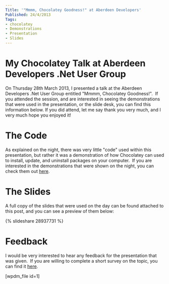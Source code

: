```yaml
---
Title: '"Mmmm, Chocolatey Goodness!" at Aberdeen Developers'
Published: 24/4/2013
Tags:
- chocolatey
- Demonstrations
- Presentation
- Slides
---
```


# My Chocolatey Talk at Aberdeen Developers .Net User Group

On Thursday 28th March 2013, I presented a talk at the Aberdeen Developers .Net User Group entitled "Mmmm, Chocolatey Goodness!".  If you attended the session, and are interested in seeing the demonstrations that were used in the presentation, or the slide desk, you can find this information below. If you did attend, let me say thank you very much, and I very much hope you enjoyed it!

# The Code

As explained on the night, there was very little "code" used within this presentation, but rather it was a demonstration of how Chocolatey can used to install, update, and uninstall packages on your computer.  If you are interested in the demonstrations that were shown on the night, you can check them out [here](https://github.com/gep13/ChocolateyDemos/wiki).

# The Slides

A full copy of the slides that were used on the day can be found attached to this post, and you can see a preview of them below:

{% slideshare 28937731 %}

# Feedback

I would be very interested to hear any feedback for the presentation that was given.  If you are willing to complete a short survey on the topic, you can find it [here](http://www.surveymonkey.com/s/MZWQP5T).

[wpdm_file id=1]
